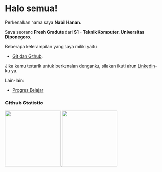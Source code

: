 # Halo semua! 
 
Perkenalkan nama saya **Nabil Hanan**.<br>
 
Saya seorang **Fresh Gradute** dari **S1 - Teknik Komputer, Universitas Diponegoro**.<br>

Beberapa keterampilan yang saya miliki yaitu:
- [Git dan Github](https://www.dicoding.com/certificates/JMZV13N3NXN9).<br>

Jika kamu tertarik untuk berkenalan denganku, silakan ikuti akun [Linkedin](https://www.linkedin.com/in/nabil-hanan/)-ku ya.

Lain-lain:
- [Progres Belajar](https://github.com/nabilhanan/nabilhanan/blob/main/learning-progress.md#progres-belajar)
 
### Github Statistic
<p align="left">
<a href="https://github.com/nabilhanan">
  <img height="180em" src="https://github-readme-stats-eight-theta.vercel.app/api?username=nabilhanan&show_icons=true&theme=algolia&include_all_commits=true&count_private=true"/>
  <img height="180em" src="https://github-readme-stats-eight-theta.vercel.app/api/top-langs/?username=nabilhanan&layout=compact&layout=compact&theme=algolia"/>
</a>
</p>
